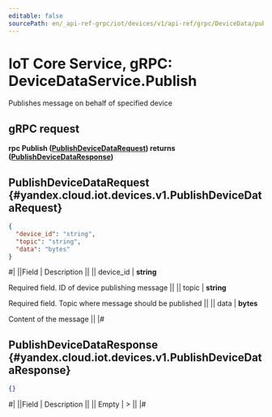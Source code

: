 ```yaml
---
editable: false
sourcePath: en/_api-ref-grpc/iot/devices/v1/api-ref/grpc/DeviceData/publish.md
---
```


# IoT Core Service, gRPC: DeviceDataService.Publish

Publishes message on behalf of specified device

## gRPC request

**rpc Publish ([PublishDeviceDataRequest](#yandex.cloud.iot.devices.v1.PublishDeviceDataRequest)) returns ([PublishDeviceDataResponse](#yandex.cloud.iot.devices.v1.PublishDeviceDataResponse))**

## PublishDeviceDataRequest {#yandex.cloud.iot.devices.v1.PublishDeviceDataRequest}

```json
{
  "device_id": "string",
  "topic": "string",
  "data": "bytes"
}
```

#|
||Field | Description ||
|| device_id | **string**

Required field. ID of device publishing message ||
|| topic | **string**

Required field. Topic where message should be published ||
|| data | **bytes**

Content of the message ||
|#

## PublishDeviceDataResponse {#yandex.cloud.iot.devices.v1.PublishDeviceDataResponse}

```json
{}
```

#|
||Field | Description ||
|| Empty | > ||
|#